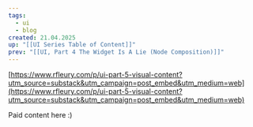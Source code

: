 ```yaml
---
tags:
  - ui
  - blog
created: 21.04.2025
up: "[[UI Series Table of Content]]"
prev: "[[UI, Part 4 The Widget Is A Lie (Node Composition)]]"
---
```

[https://www.rfleury.com/p/ui-part-5-visual-content?utm_source=substack&utm_campaign=post_embed&utm_medium=web](https://www.rfleury.com/p/ui-part-5-visual-content?utm_source=substack&utm_campaign=post_embed&utm_medium=web)

Paid content here :)